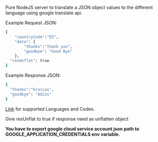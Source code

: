 Pure NodeJS server to translate a JSON object values to the different language using google translate api.

Example Request JSON:
```sh
{
	"countryCode":"ES",
	"data": {
		"thanks":"thank you",
		"goodbye": "Good Bye"
	},
  "resUnflat": true
}
```

Example Response JSON:
```sh
{
  "thanks":"Gracias",
  "goodbye": "Adiós"
}
```

[Link](https://cloud.google.com/translate/docs/languages) for supported Languages and Codes.

Give resUnflat to true if response need as unflatten object

**You have to export google cloud service account json path to GOOGLE_APPLICATION_CREDENTIALS env variable.**